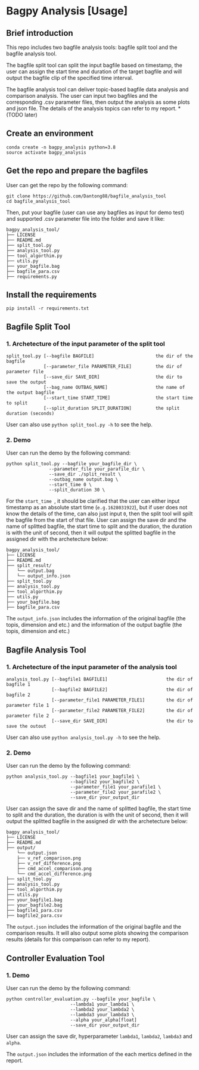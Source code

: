 # Bagpy Analysis [Usage]
## Brief introduction
This repo includes two bagfile analysis tools: bagfile split tool and the bagfile analysis tool.

The bagfile split tool can split the input bagfile based on timestamp, the user can assign the start time and duration of the target bagfile and will output the bagfile clip of the specified time interval.

The bagfile analysis tool can deliver topic-based bagfile data analysis and comparison analysis. The user can input two bagfiles and the corresponding .csv parameter files, then output the analysis as some plots and json file. The details of the analysis topics can refer to my report. *(TODO later)

## Create an environment
```
conda create -n bagpy_analysis python=3.8
source activate bagpy_analysis
```

## Get the repo and prepare the bagfiles
User can get the repo by the following command:
```
git clone https://github.com/Dantong88/bagfile_analysis_tool
cd bagfile_analysis_tool
```
Then, put your bagfile (user can use any bagfiles as input for demo test) and supported .csv parameter file into the folder and save it like:
```
bagpy_analysis_tool/
├── LICENSE
├── README.md
├── split_tool.py
├── analysis_tool.py
├── tool_algorthim.py
├── utils.py
├── your_bagfile.bag
├── bagfile_para.csv
├── requirements.py
```

## Install the requirements
```
pip install -r requirements.txt
```

## Bagfile Split Tool
### 1. Archetecture of the input parameter of the split tool
```
split_tool.py [--bagfile BAGFILE]                       the dir of the bagfile
              [--parameter_file PARAMETER_FILE]         the dir of parameter file
              [--save_dir SAVE_DIR]                     the dir to save the output
              [--bag_name OUTBAG_NAME]                  the name of the output bagfile
              [--start_time START_TIME]                 the start time to split
              [--split_duration SPLIT_DURATION]         the split duration (seconds)
```
User can also use ```python split_tool.py -h``` to see the help.
### 2. Demo
User can run the demo by the following command:
```
python split_tool.py --bagfile your_bagfile_dir \
                --parameter_file your_parafile_dir \
                --save_dir ./split_result \
                --outbag_name output.bag \
                --start_time 0 \
                --split_duration 30 \
```
For the  ```start_time ```, it should be clarified that the user can either input timestamp as an absolute start time (```e.g.1628031922```), but if user does not know the details of the time, can also just input  ```0```, then the split tool will spilt the bagfile from the start of that file.
User can assign the save dir and the name of splitted bagfile, the start time to split and the duration, the duration is with the unit of second, then it will output the splitted bagfile in the assigned dir with the archetecture below:
```
bagpy_analysis_tool/
├── LICENSE
├── README.md
├── split_result/
│   └── output.bag
│   └── output_info.json
├── split_tool.py
├── analysis_tool.py
├── tool_algorthim.py
├── utils.py
├── your_bagfile.bag
├── bagfile_para.csv
```
The  ```output_info.json``` includes the information of the original bagfile (the topis, dimension and etc.) and the information of the output bagfile (the topis, dimension and etc.)

## Bagfile Analysis Tool
### 1. Archetecture of the input parameter of the analysis tool
```
analysis_tool.py [--bagfile1 BAGFILE1]                      the dir of bagfile 1
                 [--bagfile2 BAGFILE2]                      the dir of bagfile 2
                 [--parameter_file1 PARAMETER_FILE1]        the dir of parameter file 1
                 [--parameter_file2 PARAMETER_FILE2]        the dir of parameter file 2
                 [--save_dir SAVE_DIR]                      the dir to save the outout
```
User can also use ```python analysis_tool.py -h``` to see the help.
### 2. Demo
User can run the demo by the following command:
```
python analysis_tool.py --bagfile1 your_bagfile1 \
                        --bagfile2 your_bagfile2 \                     
                        --parameter_file1 your_parafile1 \
                        --parameter_file2 your_parafile2 \
                        --save_dir your_output_dir
```
User can assign the save dir and the name of splitted bagfile, the start time to split and the duration, the duration is with the unit of second, then it will output the splitted bagfile in the assigned dir with the archetecture below:
```
bagpy_analysis_tool/
├── LICENSE
├── README.md
├── output/
    └── output.json
    ├── v_ref_comparison.png
    ├── v_ref_difference.png
    ├── cmd_accel_comparison.png
    └── cmd_accel_difference.png
├── split_tool.py
├── analysis_tool.py
├── tool_algorthim.py
├── utils.py
├── your_bagfile1.bag
├── your_bagfile2.bag
├── bagfile1_para.csv
├── bagfile2_para.csv
```
The  ```output.json``` includes the information of the original bagfile and the comparison results. It will also output some plots showing the comparison results (details for this comparison can refer to my report).

## Controller Evaluation Tool
### 1. Demo
User can run the demo by the following command:
```
python controller_evaluation.py --bagfile your_bagfile \
                        --lambda1 your_lambda1 \                     
                        --lambda2 your_lambda2 \
                        --lambda3 your_lambda3 \
                        --alpha your_alpha[float]
                        --save_dir your_output_dir
```
User can assign the save dir, hyperparameter ```lambda1```, ```lambda2```, ```lambda3``` and ```alpha```.

The  ```output.json``` includes the information of the each mertics defined in the report.






